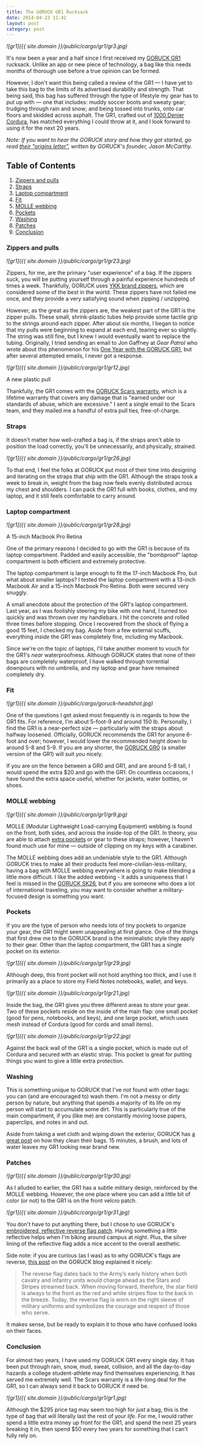 ```yaml
---
title: The GORUCK GR1 Rucksack
date: 2014-04-23 11:42
layout: post
category: post
---
```

_![gr1]({{ site.domain }}/public/cargo/gr1/gr3.jpg)_

It's now been a year and a half since I first received my [GORUCK GR1](http://www.goruck.com/en/GR1) rucksack. Unlike an app or new piece of technology, a bag like this needs *months* of thorough use before a true opinion can be formed.

However, I don't want this being called a review of the GR1 &mdash; I have yet to take this bag to the limits of its advertised durability and strength. That being said, this bag has suffered through the type of lifestyle my gear has to put up with &mdash; one that includes: muddy soccer boots and sweaty gear; trudging through rain and snow; and being tossed into trunks, onto car floors and skidded across asphalt. The GR1, crafted out of [1000 Denier Cordura](http://www.cordura.com/en/about/faq.html), has matched everything I could throw at it, and I look forward to using it for the next 20 years. 

_Note: If you want to hear the GORUCK story and how they got started, go read [their "origins letter"](http://news.goruck.com/challenge/goruck-origins/), written by GORUCK's founder, Jason McCarthy._


## Table of Contents

1. [Zippers and pulls](#zippers)
2. [Straps](#straps)
3. [Laptop compartment](#laptop)
4. [Fit](#fit)
5. [MOLLE webbing](#molle)
6. [Pockets](#pockets)
7. [Washing](#washing)
8. [Patches](#patches)
9. [Conclusion](#conclusion)

### <a name="zippers"></a> Zippers and pulls
_![gr1]({{ site.domain }}/public/cargo/gr1/gr23.jpg)_

Zippers, for me, are the primary "user experience" of a bag. If the zippers suck, you will be putting yourself through a painful experience hundreds of times a week. Thankfully, GORUCK uses [YKK brand zippers](http://www.ykk-usa.com), which are considered some of the best in the world. These zippers have not failed me once, and they provide a very satisfying sound when zipping / unzipping.

However, as the great as the zippers are, the weakest part of the GR1 is the zipper pulls. These small, shrink-plastic tubes help provide some tactile grip to the strings around each zipper. After about six months, I began to notice that my pulls were beginning to expand at each end, tearing ever so slightly. The string was still fine, but I knew I would eventually want to replace the tubing. Originally, I tried sending an email to Jon Gaffney at _Gear Patrol_ who wrote about this phenomenon for his [One Year with the GORUCK GR1](http://gearpatrol.com/2012/05/14/kit-one-year-with-the-goruck-gr1/), but after several attempted emails, I never got a response. 

_![gr1]({{ site.domain }}/public/cargo/gr1/gr12.jpg)_
<figcaption>A new plastic pull</figcaption>

Thankfully, the GR1 comes with the [GORUCK Scars warranty](https://www.goruck.com/scars), which is a lifetime warranty that covers any damage that is "earned under our standards of abuse, which are excessive." I sent a single email to the Scars team, and they mailed me a handful of extra pull ties, free-of-charge.

### <a name="straps"></a> Straps

It doesn't matter how well-crafted a bag is, if the straps aren't able to position the load correctly, you'll be unnecessarily, and physically, strained. 

_![gr1]({{ site.domain }}/public/cargo/gr1/gr26.jpg)_

To that end, I feel the folks at GORUCK put most of their time into designing and iterating on the straps that ship with the GR1. Although the straps took a week to break in, weight from the bag now feels evenly distributed across my chest and shoulders. I can pack the GR1 full with books, clothes, and my laptop, and it still feels comfortable to carry around.   

### <a name="laptop"></a> Laptop compartment

_![gr1]({{ site.domain }}/public/cargo/gr1/gr28.jpg)_
<figcaption>A 15-inch Macbook Pro Retina</figcaption>

One of the primary reasons I decided to go with the GR1 is because of its laptop compartment. Padded and easily accessible, the "bombproof" laptop compartment is both efficient and extremely protective. 

The laptop compartment is large enough to fit the 17-inch Macbook Pro, but what about smaller laptops? I tested the laptop compartment with a 13-inch Macbook Air and a 15-inch Macbook Pro Retina. Both were secured very snuggly. 

A small anecdote about the protection of the GR1's laptop compartment. Last year, as I was foolishly steering my bike with one hand, I turned too quickly and was thrown over my handlebars. I hit the concrete and rolled three times before stopping. Once I recovered from the shock of flying a good 15 feet, I checked my bag. Aside from a few external scuffs, everything *inside* the GR1 was completely fine, including my Macbook. 

Since we're on the topic of laptops, I'll take another moment to vouch for the GR1's *near* waterproofness. Although GORUCK states that none of their bags are completely waterproof, I have walked through torrential downpours with no umbrella, and my laptop and gear have remained completely dry.  

### <a name="fit"></a> Fit

_![gr1]({{ site.domain }}/public/cargo/goruck-headshot.jpg)_

One of the questions I get asked most frequently is in regards to how the GR1 fits. For reference, I'm about 5-foot-9 and around 150 lb. Personally, I find the GR1 is a near-perfect size &mdash; particularly with the straps about halfway loosened. Officially, GORUCK recommends the GR1 for anyone 6-foot and over; however, I would lower the recommended height down to around 5-8 and 5-9. If you are any shorter, the [GORUCK GR0](http://www.goruck.com/en/gr0) (a smaller version of the GR1) will suit you nicely.

If you are on the fence between a GR0 and GR1, and are around 5-8 tall, I would spend the extra $20 and go with the GR1. On countless occasions, I have found the extra space useful, whether for jackets, water bottles, or shoes. 

### <a name="molle"></a> MOLLE webbing

_![gr1]({{ site.domain }}/public/cargo/gr1/gr9.jpg)_

MOLLE (Modular Lightweight Load-carrying Equipment) webbing is found on the front, both sides, and across the inside-top of the GR1. In theory, you are able to attach [extra pockets](http://www.goruck.com/en/gr1-field-pocket) or gear to these straps; however, I haven't found much use for mine &mdash; outside of clipping on my keys with a carabiner.

The MOLLE webbing does add an undeniable style to the GR1. Although GORUCK tries to make all their products feel more-civilian-less-military, having a bag with MOLLE webbing everywhere is going to make blending a little more difficult. I like the added webbing - it adds a uniqueness that I feel is missed in the [GORUCK SK26](http://www.goruck.com/en/sk26), but if you are someone who does a lot of international traveling, you may want to consider whether a military-focused design is something you want. 

### <a name="pockets"></a> Pockets

If you are the type of person who needs lots of tiny pockets to organize your gear, the GR1 might seem unappealing at first glance. One of the things that first drew me to the GORUCK brand is the minimalistic style they apply to their gear. Other than the laptop compartment, the GR1 has a single pocket on its exterior. 

_![gr1]({{ site.domain }}/public/cargo/gr1/gr29.jpg)_

Although deep, this front pocket will not hold anything too thick, and I use it primarily as a place to store my Field Notes notebooks, wallet, and keys.

_![gr1]({{ site.domain }}/public/cargo/gr1/gr21.jpg)_

Inside the bag, the GR1 gives you three different areas to store your gear. Two of these pockets reside on the inside of the main flap: one small pocket (good for pens, notebooks, and keys), and one large pocket, which uses mesh instead of Cordura (good for cords and small items).

_![gr1]({{ site.domain }}/public/cargo/gr1/gr22.jpg)_

Against the back wall of the GR1 is a single pocket, which is made out of Cordura and secured with an elastic strap. This pocket is great for putting things you want to give a little extra protection.  

### <a name="washing"></a> Washing

This is something unique to GORUCK that I've not found with other bags: you can (and are encouraged to) wash them. I'm not a messy or dirty person by nature, but anything that spends a majority of its life on my person will start to accumulate some dirt. This is particularly true of the main compartment, if you (like me) are constantly moving loose papers, paperclips, and notes in and out. 

Aside from taking a wet cloth and wiping down the exterior, GORUCK has [a great post](http://news.goruck.com/gear-explained/cleaning-goruck-rucksacks-explained/) on how they clean their bags. 15 minutes, a brush, and lots of water leaves my GR1 looking near brand new. 

### <a name="patches"></a> Patches

_![gr1]({{ site.domain }}/public/cargo/gr1/gr30.jpg)_

As I alluded to earlier, the GR1 has a subtle military design, reinforced by the MOLLE webbing. However, the one place where you can add a little bit of color (or not) to the GR1 is on the front velcro patch. 

_![gr1]({{ site.domain }}/public/cargo/gr1/gr31.jpg)_

You don't have to put anything there, but I chose to use GORUCK's [embroidered, reflective reverse flag patch](http://www.goruck.com/en/embroidered-reverse-flag-patch-reflective). Having something a little reflective helps when I'm biking around campus at night. Plus, the silver lining of the reflective flag adds a nice accent to the overall aesthetic. 

Side note: if you are curious (as I was) as to why GORUCK's flags are reverse, [this post](http://news.goruck.com/gear-explained/gorucks-reverse-flag-explained/) on the GORUCK blog explained it nicely: 

> The reverse flag dates back to the Army’s early history when both cavalry and infantry units would charge ahead as the Stars and Stripes streamed back. When moving forward, therefore, the star field is always to the front as the red and white stripes flow to the back in the breeze. Today, the reverse flag is worn on the right sleeve of military uniforms and symbolizes the courage and respect of those who serve. 

It makes sense, but be ready to explain it to those who have confused looks on their faces.  

### <a name="conclusion"></a> Conclusion

For almost two years, I have used my GORUCK GR1 every single day. It has been put through rain, snow, mud, sweat, collision, and all the day-to-day hazards a college student-athlete may find themselves experiencing. It has served me extremely well. The Scars warranty is a life-long deal for the GR1, so I can always send it back to GORUCK if need be. 

_![gr1]({{ site.domain }}/public/cargo/gr1/gr1.jpg)_

Although the $295 price tag may seem too high for *just* a bag, this is the type of bag that will literally last the rest of your *life*. For me, I would rather spend a little extra money up front for the GR1, and spend the next 25 years breaking it in, then spend $50 every two years for something that I can't fully rely on. 

